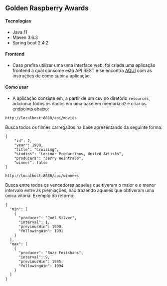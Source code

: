 ## Golden Raspberry Awards

#### Tecnologias
- Java 11
- Maven 3.6.3
- Spring boot 2.4.2

#### Frontend

- Caso prefira utilizar uma uma interface web, foi criada uma aplicação frontend a qual consome esta API REST e se encontra [AQUI](https://github.com/JanioSamuel/golden-raspberry-awards-frontend) com as instruções de como subir a aplicação.

#### Como usar
- A aplicação consiste em, a partir de um csv no diretório `resources`, adicionar todos os dados em uma base em memória `H2` e criar os endpoints abaixo:

`http://localhost:8080/api/movies`

 Busca todos os filmes carregados na base apresentando da seguinte forma:
 
  ```
  {
      "id": 2,
      "year": 1980,
      "title": "Cruising",
      "studios": "Lorimar Productions, United Artists",
      "producers": "Jerry Weintraub",
      "winner": false
  }
  ```

`http://localhost:8080/api/winners`

Busca entre todos os vencedores aqueles que tiveram o maior e o menor intervalo entre as premiações, não trazendo aqueles que obtiveram uma única vitória.
Exemplo do retorno:

```
{
  "min": [
    {
      "producer": "Joel Silver",
      "interval": 1,
      "previousWin": 1990,
      "followingWin": 1991
    }
  ],
  "max": [
    {
      "producer": "Buzz Feitshans",
      "interval": 9,
      "previousWin": 1985,
      "followingWin": 1994
    }
  ]
}
```